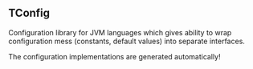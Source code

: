 ## TConfig

Configuration library for JVM languages which gives ability to wrap configuration mess (constants, default values) into separate interfaces.

The configuration implementations are generated automatically!